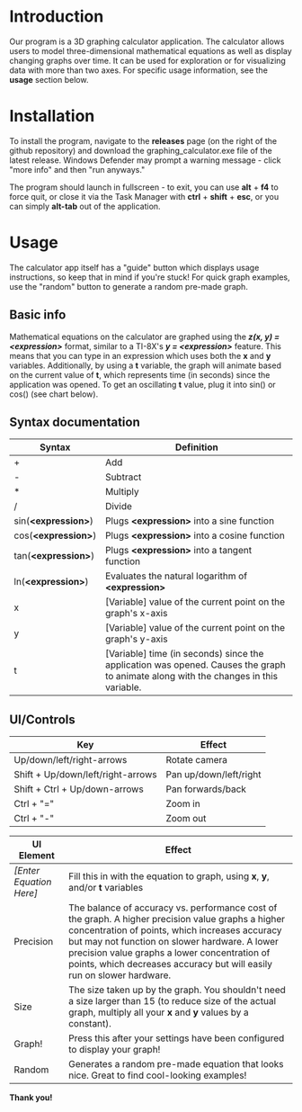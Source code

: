 # Introduction
Our program is a 3D graphing calculator application. The calculator allows users to model three-dimensional mathematical equations as well as display changing graphs over time. It can be used for exploration or for visualizing data with more than two axes. For specific usage information, see the **usage** section below.

# Installation
To install the program, navigate to the **releases** page (on the right of the github repository) and download the graphing_calculator.exe file of the latest release. Windows Defender may prompt a warning message - click "more info" and then "run anyways."

The program should launch in fullscreen - to exit, you can use **alt** + **f4** to force quit, or close it via the Task Manager with **ctrl** + **shift** + **esc**, or you can simply **alt-tab** out of the application.

# Usage
The calculator app itself has a "guide" button which displays usage instructions, so keep that in mind if you're stuck! For quick graph examples, use the "random" button to generate a random pre-made graph.

## Basic info
Mathematical equations on the calculator are graphed using the ***z(x, y) = \<expression>*** format, similar to a TI-8X's ***y = \<expression>*** feature. This means that you can type in an expression which uses both the **x** and **y** variables. Additionally, by using a **t** variable, the graph will animate based on the current value of **t**, which represents time (in seconds) since the application was opened. To get an oscillating **t** value, plug it into sin() or cos() (see chart below).

## Syntax documentation
|Syntax|Definition|
|--|--|
|+|Add|
|-|Subtract|
|*|Multiply|
|/|Divide|
|sin(**\<expression>**)|Plugs **\<expression>** into a sine function|
|cos(**\<expression>**)|Plugs **\<expression>** into a cosine function|
|tan(**\<expression>**)|Plugs **\<expression>** into a tangent function|
|ln(**\<expression>**)|Evaluates the natural logarithm of **\<expression>**|
|x|[Variable] value of the current point on the graph's x-axis|
|y|[Variable] value of the current point on the graph's y-axis|
|t|[Variable] time (in seconds) since the application was opened. Causes the graph to animate along with the changes in this variable.|

## UI/Controls
|Key|Effect|
|--|--|
|Up/down/left/right-arrows|Rotate camera|
|Shift + Up/down/left/right-arrows|Pan up/down/left/right|
|Shift + Ctrl + Up/down-arrows|Pan forwards/back|
|Ctrl + "="|Zoom in|
|Ctrl + "-"|Zoom out|

|UI Element|Effect|
|--|--|
|*[Enter Equation Here]*|Fill this in with the equation to graph, using **x**, **y**, and/or **t** variables|
|Precision|The balance of accuracy vs. performance cost of the graph. A higher precision value graphs a higher concentration of points, which increases accuracy but may not function on slower hardware. A lower precision value graphs a lower concentration of points, which decreases accuracy but will easily run on slower hardware.|
|Size|The size taken up by the graph. You shouldn't need a size larger than 15 (to reduce size of the actual graph, multiply all your **x** and **y** values by a constant).|
|Graph!|Press this after your settings have been configured to display your graph!|
|Random|Generates a random pre-made equation that looks nice. Great to find cool-looking examples!|

**Thank you!**
